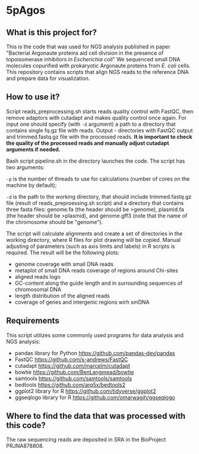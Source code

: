 # 5pAgos

## What is this project for?
This is the code that was used for NGS analysis published in paper "Bacterial Argonaute proteins aid cell division in the presence of topoisomerase inhibitors in *Escherichia coli*" 
We sequenced small DNA molecules copurified with prokaryotic Argonaute proteins from *E. coli* cells.
This repository contains scripts that align NGS reads to the reference DNA and prepare data for visualization.

## How to use it?


Script reads_preprocessing.sh starts reads quality control with FastQC, then remove adaptors with cutadapt and makes quality control once again. For input one should specify (with `-d` argument) a path to a directory that contains single fq.gz file with reads. Output - directories with FastQC output and trimmed.fastq.gz file with the processed reads. **It is important to check the quality of the processed reads and manually adjust cutadapt arguments if needed.**

Bash script pipeline.sh in the <pipeline> directory launches the code. The script has two arguments:
 
  `-p` is the number of threads to use for calculations (number of cores on the machine by default);
 
  `-d` is the path to the working directory, that should include trimmed.fastq.gz file (result of reads_preproessing.sh script) and a directory that contains three fasta files: genome.fa (the header should be >genome), plasmid.fa (the header should be >plasmid), and genome.gff3 (note that the name of the chromosome should be "genome").
 
The script will calculate alignments and create a set of directories in the working directory, where R files for plot drawing will be copied. Manual adjusting of parameters (such as axis limits and labels) in R scripts is required.
The result will be the following plots:
- genome coverage with small DNA reads
- metaplot of small DNA reads coverage of regions around Chi-sites
- aligned reads logo
- GC-content along the guide length and in surrounding sequences of chromosomal DNA
- length distribution of the aligned reads
- coverage of genes and intergenic regions wirh smDNA

## Requirements
This script utilizes some commonly used programs for data analysis and NGS analysis:
- pandas library for Python https://github.com/pandas-dev/pandas
- FastQC https://github.com/s-andrews/FastQC
- cutadapt https://github.com/marcelm/cutadapt
- bowtie https://github.com/BenLangmead/bowtie
- samtools https://github.com/samtools/samtools
- bedtools https://github.com/arq5x/bedtools2
- ggplot2 library for R https://github.com/tidyverse/ggplot2
- ggseqlogo library for R https://github.com/omarwagih/ggseqlogo

 ## Where to find the data that was processed with this code?
 The raw sequencing reads are deposited in SRA in the BioProject PRJNA878808.
